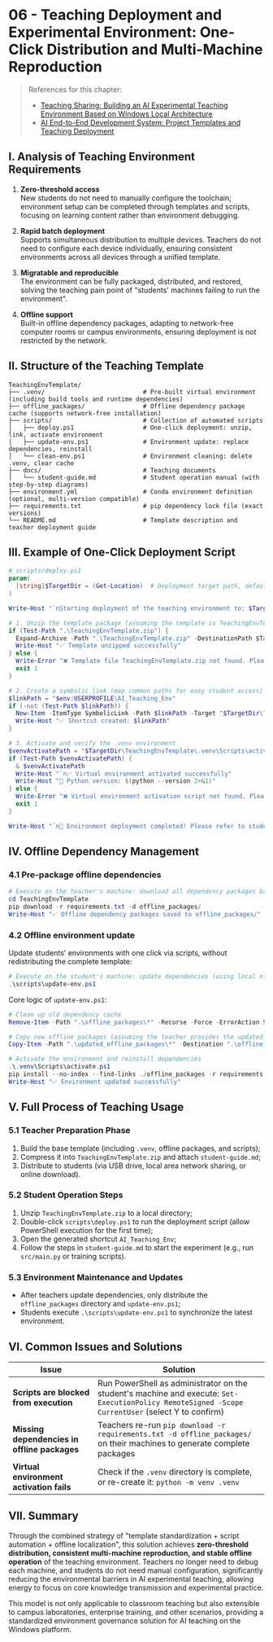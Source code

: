 # 06 - Teaching Deployment and Experimental Environment: One-Click Distribution and Multi-Machine Reproduction  

> References for this chapter:  
> - [Teaching Sharing: Building an AI Experimental Teaching Environment Based on Windows Local Architecture](https://aicity.blog.csdn.net/article/details/148874083)  
> - [AI End-to-End Development System: Project Templates and Teaching Deployment](https://aicity.blog.csdn.net/article/details/149284845)  


## I. Analysis of Teaching Environment Requirements  

1. **Zero-threshold access**  
   New students do not need to manually configure the toolchain; environment setup can be completed through templates and scripts, focusing on learning content rather than environment debugging.  

2. **Rapid batch deployment**  
   Supports simultaneous distribution to multiple devices. Teachers do not need to configure each device individually, ensuring consistent environments across all devices through a unified template.  

3. **Migratable and reproducible**  
   The environment can be fully packaged, distributed, and restored, solving the teaching pain point of "students' machines failing to run the environment".  

4. **Offline support**  
   Built-in offline dependency packages, adapting to network-free computer rooms or campus environments, ensuring deployment is not restricted by the network.  


## II. Structure of the Teaching Template  

```tree
TeachingEnvTemplate/
├── .venv/                           # Pre-built virtual environment (including build tools and runtime dependencies)
├── offline_packages/                # Offline dependency package cache (supports network-free installation)
├── scripts/                         # Collection of automated scripts
│   ├── deploy.ps1                   # One-click deployment: unzip, link, activate environment
│   ├── update-env.ps1               # Environment update: replace dependencies, reinstall
│   └── clean-env.ps1                # Environment cleaning: delete .venv, clear cache
├── docs/                            # Teaching documents
│   └── student-guide.md             # Student operation manual (with step-by-step diagrams)
├── environment.yml                  # Conda environment definition (optional, multi-version compatible)
├── requirements.txt                 # pip dependency lock file (exact versions)
└── README.md                        # Template description and teacher deployment guide
```  


## III. Example of One-Click Deployment Script  

```powershell
# scripts/deploy.ps1
param(
  [string]$TargetDir = (Get-Location)  # Deployment target path, default to current directory
)

Write-Host "`nStarting deployment of the teaching environment to: $TargetDir`n"

# 1. Unzip the template package (assuming the template is TeachingEnvTemplate.zip)
if (Test-Path ".\TeachingEnvTemplate.zip") {
  Expand-Archive -Path ".\TeachingEnvTemplate.zip" -DestinationPath $TargetDir -Force
  Write-Host "✅ Template unzipped successfully"
} else {
  Write-Error "❌ Template file TeachingEnvTemplate.zip not found. Please check the path."
  exit 1
}

# 2. Create a symbolic link (map common paths for easy student access)
$linkPath = "$env:USERPROFILE\AI_Teaching_Env"
if (-not (Test-Path $linkPath)) {
  New-Item -ItemType SymbolicLink -Path $linkPath -Target "$TargetDir\TeachingEnvTemplate" | Out-Null
  Write-Host "✅ Shortcut created: $linkPath"
}

# 3. Activate and verify the .venv environment
$venvActivatePath = "$TargetDir\TeachingEnvTemplate\.venv\Scripts\activate.ps1"
if (Test-Path $venvActivatePath) {
  & $venvActivatePath
  Write-Host "`n✅ Virtual environment activated successfully"
  Write-Host "📌 Python version: $(python --version 2>&1)"
} else {
  Write-Error "❌ Virtual environment activation script not found. Please check if the .venv directory is complete."
  exit 1
}

Write-Host "`n🎉 Environment deployment completed! Please refer to student-guide.md to start the experiment`n"
```  


## IV. Offline Dependency Management  

### 4.1 Pre-package offline dependencies  
```powershell
# Execute on the teacher's machine: download all dependency packages based on requirements.txt
cd TeachingEnvTemplate
pip download -r requirements.txt -d offline_packages/
Write-Host "✅ Offline dependency packages saved to offline_packages/"
```  


### 4.2 Offline environment update  
Update students' environments with one click via scripts, without redistributing the complete template:  
```powershell
# Execute on the student's machine: update dependencies (using local offline packages)
.\scripts\update-env.ps1
```  

Core logic of `update-env.ps1`:  
```powershell
# Clean up old dependency cache
Remove-Item -Path ".\offline_packages\*" -Recurse -Force -ErrorAction SilentlyContinue

# Copy new offline packages (assuming the teacher provides the updated_offline_packages directory)
Copy-Item -Path ".\updated_offline_packages\*" -Destination ".\offline_packages\" -Recurse -Force

# Activate the environment and reinstall dependencies
.\.venv\Scripts\activate.ps1
pip install --no-index --find-links ./offline_packages -r requirements.txt
Write-Host "✅ Environment updated successfully"
```  


## V. Full Process of Teaching Usage  

### 5.1 Teacher Preparation Phase  
1. Build the base template (including `.venv`, offline packages, and scripts);  
2. Compress it into `TeachingEnvTemplate.zip` and attach `student-guide.md`;  
3. Distribute to students (via USB drive, local area network sharing, or online download).  


### 5.2 Student Operation Steps  
1. Unzip `TeachingEnvTemplate.zip` to a local directory;  
2. Double-click `scripts\deploy.ps1` to run the deployment script (allow PowerShell execution for the first time);  
3. Open the generated shortcut `AI_Teaching_Env`;  
4. Follow the steps in `student-guide.md` to start the experiment (e.g., run `src/main.py` or training scripts).  


### 5.3 Environment Maintenance and Updates  
- After teachers update dependencies, only distribute the `offline_packages` directory and `update-env.ps1`;  
- Students execute `.\scripts\update-env.ps1` to synchronize the latest environment.  


## VI. Common Issues and Solutions  

| Issue | Solution |  
|-------|----------|  
| **Scripts are blocked from execution** | Run PowerShell as administrator on the student's machine and execute: `Set-ExecutionPolicy RemoteSigned -Scope CurrentUser` (select Y to confirm) |  
| **Missing dependencies in offline packages** | Teachers re-run `pip download -r requirements.txt -d offline_packages/` on their machines to generate complete packages |  
| **Virtual environment activation fails** | Check if the `.venv` directory is complete, or re-create it: `python -m venv .venv` |  


## VII. Summary  

Through the combined strategy of "template standardization + script automation + offline localization", this solution achieves **zero-threshold distribution, consistent multi-machine reproduction, and stable offline operation** of the teaching environment. Teachers no longer need to debug each machine, and students do not need manual configuration, significantly reducing the environmental barriers in AI experimental teaching, allowing energy to focus on core knowledge transmission and experimental practice.  

This model is not only applicable to classroom teaching but also extensible to campus laboratories, enterprise training, and other scenarios, providing a standardized environment governance solution for AI teaching on the Windows platform.
